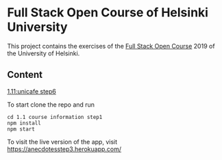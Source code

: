 
# Full Stack Open Course of Helsinki University

This project contains the exercises of the [Full Stack Open Course](https://fullstackopen.com/en/) 2019 of the University of Helsinki.

## Content
 [ 1.11:unicafe step6](https://github.com/sajjadtaghilou/full-stack-helsinki/tree/master/PART%201/1.11%20unicafe%20step6)

To start clone the repo and run
```
cd 1.1 course information step1
npm install
npm start
```
To visit the live version of the app, visit https://anecdotesstep3.herokuapp.com/
